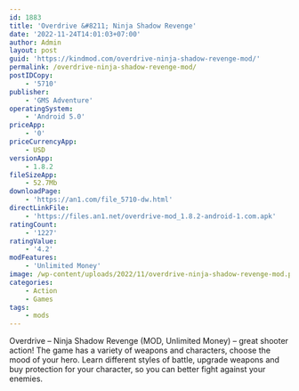 ```yaml
---
id: 1883
title: 'Overdrive &#8211; Ninja Shadow Revenge'
date: '2022-11-24T14:01:03+07:00'
author: Admin
layout: post
guid: 'https://kindmod.com/overdrive-ninja-shadow-revenge-mod/'
permalink: /overdrive-ninja-shadow-revenge-mod/
postIDCopy:
    - '5710'
publisher:
    - 'GMS Adventure'
operatingSystem:
    - 'Android 5.0'
priceApp:
    - '0'
priceCurrencyApp:
    - USD
versionApp:
    - 1.8.2
fileSizeApp:
    - 52.7Mb
downloadPage:
    - 'https://an1.com/file_5710-dw.html'
directLinkFile:
    - 'https://files.an1.net/overdrive-mod_1.8.2-android-1.com.apk'
ratingCount:
    - '1227'
ratingValue:
    - '4.2'
modFeatures:
    - 'Unlimited Money'
image: /wp-content/uploads/2022/11/overdrive-ninja-shadow-revenge-mod.png
categories:
    - Action
    - Games
tags:
    - mods
---
```


Overdrive – Ninja Shadow Revenge (MOD, Unlimited Money) – great shooter action! The game has a variety of weapons and characters, choose the mood of your hero. Learn different styles of battle, upgrade weapons and buy protection for your character, so you can better fight against your enemies.